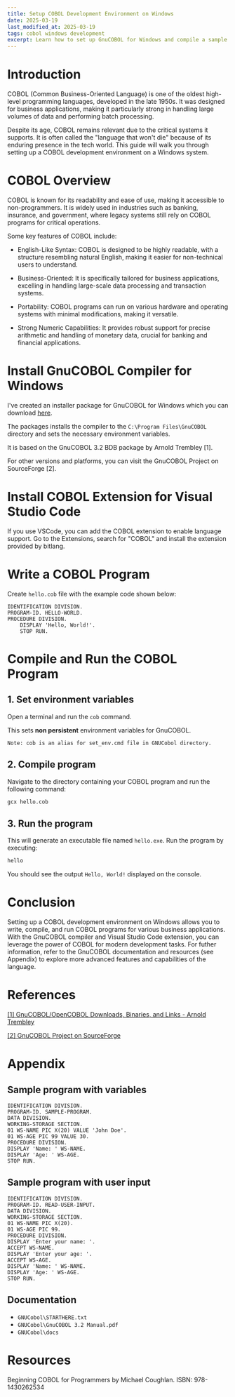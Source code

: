 ```yaml
---
title: Setup COBOL Development Environment on Windows
date: 2025-03-19
last_modified_at: 2025-03-19
tags: cobol windows development
excerpt: Learn how to set up GnuCOBOL for Windows and compile a sample application.
---
```


# Introduction
COBOL (Common Business-Oriented Language) is one of the oldest high-level programming languages, developed in the late 1950s. It was designed for business applications, making it particularly strong in handling large volumes of data and performing batch processing.

Despite its age, COBOL remains relevant due to the critical systems it supports. It is often called the "language that won't die" because of its enduring presence in the tech world. This guide will walk you through setting up a COBOL development environment on a Windows system.

# COBOL Overview
COBOL is known for its readability and ease of use, making it accessible to non-programmers. It is widely used in industries such as banking, insurance, and government, where legacy systems still rely on COBOL programs for critical operations.

Some key features of COBOL include:

- English-Like Syntax: COBOL is designed to be highly readable, with a structure resembling natural English, making it easier for non-technical users to understand.

- Business-Oriented: It is specifically tailored for business applications, excelling in handling large-scale data processing and transaction systems.

- Portability: COBOL programs can run on various hardware and operating systems with minimal modifications, making it versatile.

- Strong Numeric Capabilities: It provides robust support for precise arithmetic and handling of monetary data, crucial for banking and financial applications.


# Install GnuCOBOL Compiler for Windows
I've created an installer package for GnuCOBOL for Windows which you can download [here](/assets/uploads/GnuCOBOL.exe).

The packages installs the compiler to the `C:\Program Files\GnuCOBOL` directory and sets the necessary environment variables.

It is based on the GnuCOBOL 3.2 BDB package by Arnold Trembley [1].

For other versions and platforms, you can visit the GnuCOBOL Project on SourceForge [2].


# Install COBOL Extension for Visual Studio Code
If you use VSCode, you can add the COBOL extension to enable language support. Go to the Extensions, search for "COBOL" and install the extension provided by bitlang.


# Write a COBOL Program
Create `hello.cob` file with the example code shown below:

```cobol
IDENTIFICATION DIVISION.
PROGRAM-ID. HELLO-WORLD.   
PROCEDURE DIVISION.
    DISPLAY 'Hello, World!'.
    STOP RUN.
```


# Compile and Run the COBOL Program

## 1. Set environment variables

Open a terminal and run the `cob` command.

This sets **non persistent** environment variables for GnuCOBOL. 

`Note: cob is an alias for set_env.cmd file in GNUCobol directory.`

## 2. Compile program
Navigate to the directory containing your COBOL program and run the following command:

```bash
gcx hello.cob
```

## 3. Run the program
This will generate an executable file named `hello.exe`. Run the program by executing:

```bash
hello
```

You should see the output `Hello, World!` displayed on the console.


# Conclusion

Setting up a COBOL development environment on Windows allows you to write, compile, and run COBOL programs for various business applications. With the GnuCOBOL compiler and Visual Studio Code extension, you can leverage the power of COBOL for modern development tasks. For futher information, refer to the GnuCOBOL documentation and resources (see Appendix) to explore more advanced features and capabilities of the language.

# References

[[1] GnuCOBOL/OpenCOBOL Downloads, Binaries, and Links - Arnold Trembley](https://www.arnoldtrembley.com/GnuCOBOL.htm)


[[2] GnuCOBOL Project on SourceForge](https://sourceforge.net/projects/gnucobol/)


# Appendix

## Sample program with variables

```cobol
IDENTIFICATION DIVISION.
PROGRAM-ID. SAMPLE-PROGRAM.
DATA DIVISION.
WORKING-STORAGE SECTION.
01 WS-NAME PIC X(20) VALUE 'John Doe'.
01 WS-AGE PIC 99 VALUE 30.
PROCEDURE DIVISION.
DISPLAY 'Name: ' WS-NAME.
DISPLAY 'Age: ' WS-AGE.
STOP RUN.
```

## Sample program with user input

```cobol
IDENTIFICATION DIVISION.
PROGRAM-ID. READ-USER-INPUT.
DATA DIVISION.
WORKING-STORAGE SECTION.
01 WS-NAME PIC X(20).
01 WS-AGE PIC 99.
PROCEDURE DIVISION.
DISPLAY 'Enter your name: '.
ACCEPT WS-NAME.
DISPLAY 'Enter your age: '.
ACCEPT WS-AGE.
DISPLAY 'Name: ' WS-NAME.
DISPLAY 'Age: ' WS-AGE.
STOP RUN.
```


## Documentation

- `GNUCobol\STARTHERE.txt`
- `GNUCobol\GnuCOBOL 3.2 Manual.pdf`
- `GNUCobol\docs`

# Resources

Beginning COBOL for Programmers by Michael Coughlan. ISBN: 978-1430262534